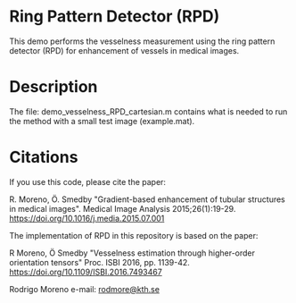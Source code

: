 # Ring Pattern Detector (RPD)

This demo performs the vesselness measurement using the ring pattern detector (RPD) for enhancement of vessels in medical images.

# Description

The file: demo_vesselness_RPD_cartesian.m contains what is needed to run the method with a small test image (example.mat).



# Citations

If you use this code, please cite the paper:

R. Moreno, Ö. Smedby "Gradient-based enhancement of tubular structures in medical images". Medical Image Analysis 2015;26(1):19-29. https://doi.org/10.1016/j.media.2015.07.001

The implementation of RPD in this repository is based on the paper:

R Moreno, Ö Smedby "Vesselness estimation through higher-order orientation tensors" Proc. ISBI 2016, pp. 1139-42. https://doi.org/10.1109/ISBI.2016.7493467



Rodrigo Moreno 
e-mail: rodmore@kth.se
